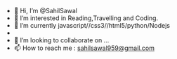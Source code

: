 - 👋 Hi, I’m @SahilSawal
- 👀 I’m interested in Reading,Travelling and Coding. 
- 🌱 I’m currently javascript//css3//html5/python/Nodejs
- 
- 💞️ I’m looking to collaborate on ...
- 📫 How to reach me : sahilsawal959@gmail.com

<!---
SahilSawal/SahilSawal is a ✨ special ✨ repository because its `README.md` (this file) appears on your GitHub profile.
You can click the Preview link to take a look at your changes.
--->

